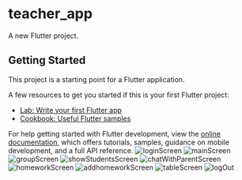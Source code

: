 # teacher_app

A new Flutter project.

## Getting Started

This project is a starting point for a Flutter application.

A few resources to get you started if this is your first Flutter project:

- [Lab: Write your first Flutter app](https://docs.flutter.dev/get-started/codelab)
- [Cookbook: Useful Flutter samples](https://docs.flutter.dev/cookbook)

For help getting started with Flutter development, view the
[online documentation](https://docs.flutter.dev/), which offers tutorials,
samples, guidance on mobile development, and a full API reference.
![loginScreen](https://github.com/BlackedHorse/teacher_app_with_flutter/blob/main/screen%20ui/photo/login.JPG)
![mainScreen](https://github.com/BlackedHorse/teacher_app_with_flutter/blob/main/screen%20ui/photo/main.JPG)
![groupScreen](https://github.com/BlackedHorse/teacher_app_with_flutter/blob/main/screen%20ui/photo/group.JPG)
![showStudentsScreen](https://github.com/BlackedHorse/teacher_app_with_flutter/blob/main/screen%20ui/photo/show_student.JPG)
![chatWithParentScreen](https://github.com/BlackedHorse/teacher_app_with_flutter/blob/main/screen%20ui/photo/chat%20with%20parent.JPG)
![homeworkScreen](https://github.com/BlackedHorse/teacher_app_with_flutter/blob/main/screen%20ui/photo/homework.JPG)
![addhomeworkScreen](https://github.com/BlackedHorse/teacher_app_with_flutter/blob/main/screen%20ui/photo/add_homework.JPG)
![tableScreen](https://github.com/BlackedHorse/teacher_app_with_flutter/blob/main/screen%20ui/photo/table.JPG)
![logOut](https://github.com/BlackedHorse/teacher_app_with_flutter/blob/main/screen%20ui/photo/log%20out.JPG)
